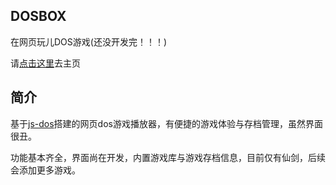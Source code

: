 ## DOSBOX

在网页玩儿DOS游戏(还没开发完！！！)

请[点击这里](https://dosbox.gogogoghost.site)去主页

## 简介

基于[js-dos](https://js-dos.com/)搭建的网页dos游戏播放器，有便捷的游戏体验与存档管理，虽然界面很丑。

功能基本齐全，界面尚在开发，内置游戏库与游戏存档信息，目前仅有仙剑，后续会添加更多游戏。
